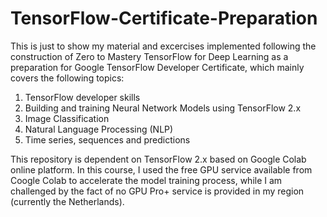 # TensorFlow-Certificate-Preparation
This is just to show my material and excercises implemented following the construction of Zero to Mastery TensorFlow for Deep Learning as a preparation for Google TensorFlow Developer Certificate, which mainly covers the following topics:
1. TensorFlow developer skills
2. Building and training Neural Network Models using TensorFlow 2.x
3. Image Classification
4. Natural Language Processing (NLP)
5. Time series, sequences and predictions

This repository is dependent on TensorFlow 2.x based on Google Colab online platform. 
In this course, I used the free GPU service available from Coogle Colab to accelerate the model training process, 
while I am challenged by the fact of no GPU Pro+ service is provided in my region (currently the Netherlands).

